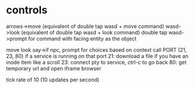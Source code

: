 # controls 

arrows->move (equivalent of double tap wasd + move command)
wasd->look (equivalent of double tap wasd + look command)
double tap wasd->prompt for command with facing entity as the object

move
look
say->if npc, prompt for choices based on context
call PORT (21, 23, 80)
  if a service is running on that port
    21: download a file if you have an inode item like a scroll 
    23: connect pty to service, ctrl-c to go back
    80: get temporary url and open iframe browser


tick rate of 10 (10 updates per second)
